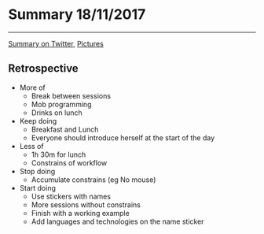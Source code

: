 # Summary 18/11/2017
----

[Summary on Twitter](https://twitter.com/i/moments/931940301920505856), 
[Pictures](https://www.meetup.com/es-ES/madswcraft/photos/28339208/)

## Retrospective

* More of
  * Break between sessions
  * Mob programming
  * Drinks on lunch
* Keep doing
  * Breakfast and Lunch
  * Everyone should introduce herself at the start of the day
* Less of
  * 1h 30m for lunch
  * Constrains of workflow
* Stop doing
  * Accumulate constrains (eg No mouse)
* Start doing
  * Use stickers with names
  * More sessions without constrains
  * Finish with a working example
  * Add languages and technologies on the name sticker
